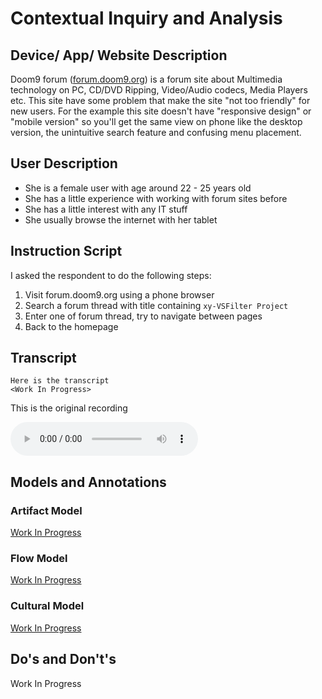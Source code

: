 # Contextual Inquiry and Analysis
## Device/ App/ Website Description

Doom9 forum ([forum.doom9.org](https://forum.doom9.org)) is a forum site about Multimedia technology on PC, CD/DVD Ripping, Video/Audio codecs, Media Players etc. This site have some problem that make the site "not too friendly" for new users. For the example this site doesn't have "responsive design" or "mobile version" so you'll get the same view on phone like the desktop version, the unintuitive search feature and confusing menu placement.

## User Description
* She is a female user with age around 22 - 25 years old
* She has a little experience with working with forum sites before
* She has a little interest with any IT stuff
* She usually browse the internet with her tablet

## Instruction Script
I asked the respondent to do the following steps:

1. Visit forum.doom9.org using a phone browser
2. Search a forum thread with title containing `xy-VSFilter Project`
3. Enter one of forum thread, try to navigate between pages
4. Back to the homepage

## Transcript
```
Here is the transcript
<Work In Progress>
```
This is the original recording

<audio controls>
<source src="audio/interview.mp3" type="audio/mpeg">
Audio embedding is not supported
</audio>

## Models and Annotations
### Artifact Model
[Work In Progress](https://picsum.photos/400/300/?random)
### Flow Model
[Work In Progress](https://picsum.photos/400/300/?random)
### Cultural Model
[Work In Progress](https://picsum.photos/400/300/?random)
## Do's and Don't's
Work In Progress
